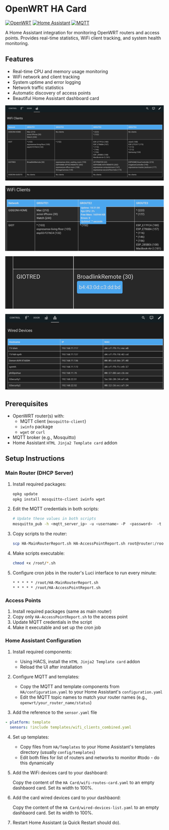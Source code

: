 # OpenWRT HA Card

[![OpenWRT](https://img.shields.io/badge/OpenWRT-00B5E2?style=flat&logo=openwrt&logoColor=white)](https://openwrt.org)
[![Home Assistant](https://img.shields.io/badge/Home%20Assistant-41BDF5?style=flat&logo=homeassistant&logoColor=white)](https://www.home-assistant.io)
[![MQTT](https://img.shields.io/badge/MQTT-660066?style=flat&logo=mqtt&logoColor=white)](https://mqtt.org)

A Home Assistant integration for monitoring OpenWRT routers and access points. Provides real-time statistics, WiFi client tracking, and system health monitoring.

## Features

- Real-time CPU and memory usage monitoring
- WiFi network and client tracking
- System uptime and error logging
- Network traffic statistics
- Automatic discovery of access points
- Beautiful Home Assistant dashboard card

![Dashboard Example](img/1.png)

![Dashboard Example](img/2.png)

![Dashboard Example](img/3.png)

![Dashboard Example](img/4.png)


## Prerequisites

- OpenWRT router(s) with:
  - MQTT client (`mosquitto-client`)
  - `iwinfo` package
  - `wget` or `curl`
- MQTT broker (e.g., Mosquitto)
- Home Assistant `HTML Jinja2 Template card` addon

## Setup Instructions

### Main Router (DHCP Server)

1. Install required packages:
   ```bash
   opkg update
   opkg install mosquitto-client iwinfo wget
   ```

2. Edit the MQTT credentials in both scripts:
   ```bash
   # Update these values in both scripts
   mosquitto_pub -h <mqtt_server_ip> -u <username> -P  <password>  -t "openwrt/$ROUTER_NAME/status" -m "$JSON"
   ```

3. Copy scripts to the router:
   ```bash
   scp HA-MainRouterReport.sh HA-AccessPointReport.sh root@router:/root/
   ```

4. Make scripts executable:
   ```bash
   chmod +x /root/*.sh
   ```

5. Configure cron jobs in the router's Luci interface to run every minute:
   ```
   * * * * * /root/HA-MainRouterReport.sh
   * * * * * /root/HA-AccessPointReport.sh
   ```

### Access Points

1. Install required packages (same as main router)
2. Copy only `HA-AccessPointReport.sh` to the access point
3. Update MQTT credentials in the script
4. Make it executable and set up the cron job

### Home Assistant Configuration

1. Install required components:
   - Using HACS, install the `HTML Jinja2 Template card` addon
   - Reload the UI after installation

2. Configure MQTT and templates:
   - Copy the MQTT and template components from `HA/configuration.yaml` to your Home Assistant's `configuration.yaml`
   - Edit the MQTT topic names to match your router names (e.g., `openwrt/your_router_name/status`)

3. Add the reference to the `sensor.yaml` file

```yaml
- platform: template
  sensors: !include templates/wifi_clients_combined.yaml
```

4. Set up templates:
   - Copy files from `HA/Templates` to your Home Assistant's templates directory (usually `config/templates`)
   - Edit both files for list of routers and networks to monitor #todo - do this dynamically 

5. Add the WiFi devices card to your dashboard:

   Copy the content of the `HA Card/wifi-routes-card.yaml` to an empty dashbaord card. Set its width to 100%.

6. Add the card wired devices card to your dashbaord:

   Copy the content of the `HA Card/wired-devices-list.yaml` to an empty dashbaord card. Set its width to 100%.

7. Restart Home Assistant (a Quick Restart should do).

